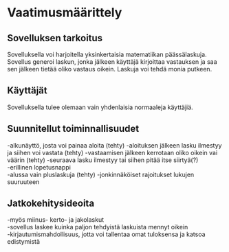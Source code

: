 # Vaatimusmäärittely
## Sovelluksen tarkoitus
Sovelluksella voi harjoitella yksinkertaisia matematiikan päässälaskuja. Sovellus generoi laskun, jonka jälkeen käyttäjä kirjoittaa vastauksen ja saa sen jälkeen tietää oliko vastaus oikein. Laskuja voi tehdä monia putkeen.  

## Käyttäjät
Sovelluksella tulee olemaan vain yhdenlaisia normaaleja käyttäjiä.  

## Suunnitellut toiminnallisuudet
-alkunäyttö, josta voi painaa aloita (tehty) 
-aloituksen jälkeen lasku ilmestyy ja siihen voi vastata  (tehty)
-vastaamisen jälkeen kerrotaan oliko oikein vai väärin  (tehty)
-seuraava lasku ilmestyy tai siihen pitää itse siirtyä(?)  
-erillinen lopetusnappi  
-alussa vain pluslaskuja  (tehty)
-jonkinnäköiset rajoitukset lukujen suuruuteen  

## Jatkokehitysideoita
-myös miinus- kerto- ja jakolaskut  
-sovellus laskee kuinka paljon tehdyistä laskuista mennyt oikein  
-kirjautumismahdollisuus, jotta voi tallentaa omat tuloksensa ja katsoa edistymistä  



